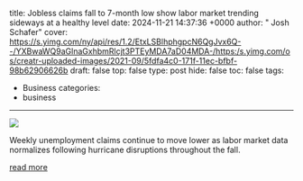 title: Jobless claims fall to 7-month low show labor market trending sideways at a healthy level
date: 2024-11-21 14:37:36 +0000
author: " Josh Schafer"
cover: https://s.yimg.com/ny/api/res/1.2/EtxLSBlhphgpcN6QgJvx6Q--/YXBwaWQ9aGlnaGxhbmRlcjt3PTEyMDA7aD04MDA-/https:/s.yimg.com/os/creatr-uploaded-images/2021-09/5fdfa4c0-171f-11ec-bfbf-98b62906626b
draft: false
top: false
type: post
hide: false
toc: false
tags:
  - Business
categories:
  - business
---

![](https://s.yimg.com/ny/api/res/1.2/EtxLSBlhphgpcN6QgJvx6Q--/YXBwaWQ9aGlnaGxhbmRlcjt3PTEyMDA7aD04MDA-/https:/s.yimg.com/os/creatr-uploaded-images/2021-09/5fdfa4c0-171f-11ec-bfbf-98b62906626b)

Weekly unemployment claims continue to move lower as labor market data normalizes following hurricane disruptions throughout the fall.

[read more](https://finance.yahoo.com/news/jobless-claims-fall-to-7-month-low-show-labor-market-trending-sideways-at-a-healthy-level-143631415.html)
